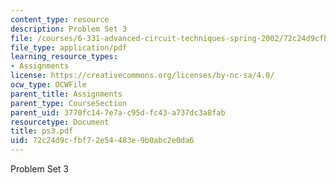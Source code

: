 ```yaml
---
content_type: resource
description: Problem Set 3
file: /courses/6-331-advanced-circuit-techniques-spring-2002/72c24d9cfbf72e54483e9b0abc2e0da6_ps3.pdf
file_type: application/pdf
learning_resource_types:
- Assignments
license: https://creativecommons.org/licenses/by-nc-sa/4.0/
ocw_type: OCWFile
parent_title: Assignments
parent_type: CourseSection
parent_uid: 3770fc14-7e7a-c95d-fc43-a737dc3a8fab
resourcetype: Document
title: ps3.pdf
uid: 72c24d9c-fbf7-2e54-483e-9b0abc2e0da6
---
```

Problem Set 3